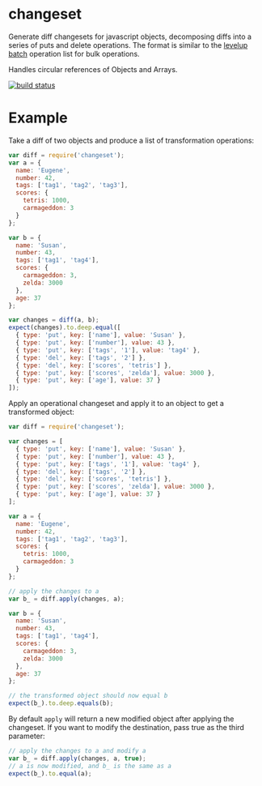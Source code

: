 # changeset

Generate diff changesets for javascript objects, decomposing diffs into a series of puts and delete operations. The format is similar to the [levelup](https://github.com/rvagg/node-levelup) [batch](https://github.com/rvagg/node-levelup#batch) operation list for bulk operations.

Handles circular references of Objects and Arrays.

[![build status](https://secure.travis-ci.org/eugeneware/changeset.png)](http://travis-ci.org/eugeneware/changeset)

# Example

Take a diff of two objects and produce a list of transformation operations:

``` js
var diff = require('changeset');
var a = {
  name: 'Eugene',
  number: 42,
  tags: ['tag1', 'tag2', 'tag3'],
  scores: {
    tetris: 1000,
    carmageddon: 3
  }
};

var b = {
  name: 'Susan',
  number: 43,
  tags: ['tag1', 'tag4'],
  scores: {
    carmageddon: 3,
    zelda: 3000
  },
  age: 37
};

var changes = diff(a, b);
expect(changes).to.deep.equal([
  { type: 'put', key: ['name'], value: 'Susan' },
  { type: 'put', key: ['number'], value: 43 },
  { type: 'put', key: ['tags', '1'], value: 'tag4' },
  { type: 'del', key: ['tags', '2'] },
  { type: 'del', key: ['scores', 'tetris'] },
  { type: 'put', key: ['scores', 'zelda'], value: 3000 },
  { type: 'put', key: ['age'], value: 37 }
]);
```

Apply an operational changeset and apply it to an object to get a transformed object:

``` js
var diff = require('changeset');

var changes = [
  { type: 'put', key: ['name'], value: 'Susan' },
  { type: 'put', key: ['number'], value: 43 },
  { type: 'put', key: ['tags', '1'], value: 'tag4' },
  { type: 'del', key: ['tags', '2'] },
  { type: 'del', key: ['scores', 'tetris'] },
  { type: 'put', key: ['scores', 'zelda'], value: 3000 },
  { type: 'put', key: ['age'], value: 37 }
];

var a = {
  name: 'Eugene',
  number: 42,
  tags: ['tag1', 'tag2', 'tag3'],
  scores: {
    tetris: 1000,
    carmageddon: 3
  }
};

// apply the changes to a
var b_ = diff.apply(changes, a);

var b = {
  name: 'Susan',
  number: 43,
  tags: ['tag1', 'tag4'],
  scores: {
    carmageddon: 3,
    zelda: 3000
  },
  age: 37
};

// the transformed object should now equal b
expect(b_).to.deep.equals(b);
```

By default ```apply``` will return a new modified object after applying the
changeset. If you want to modify the destination, pass true as the third
parameter:

``` js
// apply the changes to a and modify a
var b_ = diff.apply(changes, a, true);
// a is now modified, and b_ is the same as a
expect(b_).to.equal(a);
```
